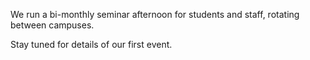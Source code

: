 We run a bi-monthly seminar afternoon for students and staff, rotating between campuses. 

Stay tuned for details of our first event. 

